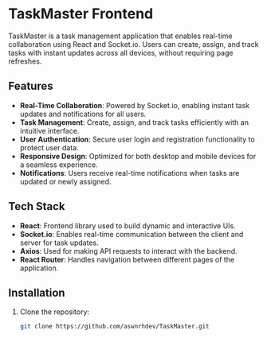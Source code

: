 # TaskMaster Frontend

TaskMaster is a task management application that enables real-time collaboration using React and Socket.io. Users can create, assign, and track tasks with instant updates across all devices, without requiring page refreshes.

## Features
- **Real-Time Collaboration**: Powered by Socket.io, enabling instant task updates and notifications for all users.
- **Task Management**: Create, assign, and track tasks efficiently with an intuitive interface.
- **User Authentication**: Secure user login and registration functionality to protect user data.
- **Responsive Design**: Optimized for both desktop and mobile devices for a seamless experience.
- **Notifications**: Users receive real-time notifications when tasks are updated or newly assigned.

## Tech Stack
- **React**: Frontend library used to build dynamic and interactive UIs.
- **Socket.io**: Enables real-time communication between the client and server for task updates.
- **Axios**: Used for making API requests to interact with the backend.
- **React Router**: Handles navigation between different pages of the application.

## Installation

1. Clone the repository:
   ```bash
   git clone https://github.com/aswnrhdev/TaskMaster.git
